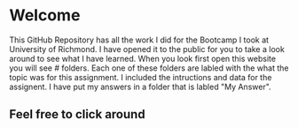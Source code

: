 # Welcome
This GitHub Repository has all the work I did for the Bootcamp I took at University of Richmond. 
I have opened it to the public for you to take a look around to see what I have learned. 
When you look first open this website you will see # folders. 
Each one of these folders are labled with the what the topic was for this assignment. 
I included the intructions and data for the assignent. 
I have put my answers in a folder that is labled "My Answer".

## Feel free to click around
